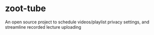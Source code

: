 # zoot-tube
An open source project to schedule videos/playlist privacy settings, and streamline recorded lecture uploading 
